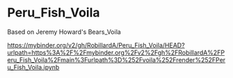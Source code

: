 # Peru_Fish_Voila
 Based on Jeremy Howard's Bears_Voila

https://mybinder.org/v2/gh/RobillardA/Peru_Fish_Voila/HEAD?urlpath=https%3A%2F%2Fmybinder.org%2Fv2%2Fgh%2FRobillardA%2FPeru_Fish_Voila%2Fmain%3Furlpath%3D%252Fvoila%252Frender%252FPeru_Fish_Voila.ipynb
